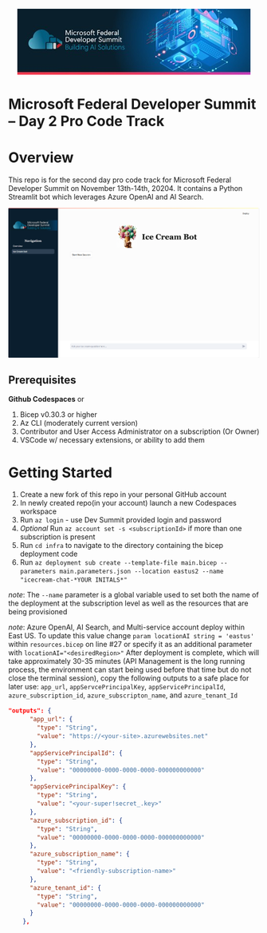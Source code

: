 <p align="center">
  <img src="/Images/FedDevSummitBanner.jpg?raw=true" />
</p>

# Microsoft Federal Developer Summit – Day 2 Pro Code Track

# Overview
This repo is for the second day pro code track for Microsoft Federal Developer Summit on November 13th-14th, 20204.  It contains a Python Streamlit bot which leverages Azure OpenAI and AI Search.

<p align="center">
  <img src="/Images/icecreambotss.png?raw=true" />
</p>

## Prerequisites
**Github Codespaces** or
1. Bicep v0.30.3 or higher
2. Az CLI (moderately current version)
3. Contributor and User Access Administrator on a subscription (Or Owner)
4. VSCode w/ necessary extensions, or ability to add them

# Getting Started

1. Create a new fork of this repo in your personal GitHub account
2. In newly created repo(in your account) launch a new Codespaces workspace
3. Run `az login` - use Dev Summit provided login and password
4. *Optional* Run `az account set -s <subscriptionId>` if more than one subscription is present
5. Run `cd infra` to navigate to the directory containing the bicep deployment code
6. Run `az deployment sub create --template-file main.bicep --parameters main.parameters.json --location eastus2 --name "icecream-chat-*YOUR INITALS*"`

*note*: The `--name` parameter is a global variable used to set both the name of the deployment at the subscription level as well as the resources that are being provisioned

*note*: Azure OpenAI, AI Search, and Multi-service account deploy within East US. To update this value change `param locationAI string = 'eastus'` within `resources.bicep` on line #27 or specify it as an additional parameter with `locationAI="<desiredRegion>"`
After deployment is complete, which will take approximately 30-35 minutes (API Management is the long running process, the environment can start being used before that time but do not close the terminal session), copy the following outputs to a safe place for later use:
`app_url`, `appServcePrincipalKey`, `appServicePrincipalId`, `azure_subscription_id`, `azure_subscripton_name`, and `azure_tenant_Id`
```json
"outputs": {
      "app_url": {
        "type": "String",
        "value": "https://<your-site>.azurewebsites.net"
      },
      "appServicePrincipalId": {
        "type": "String",
        "value": "00000000-0000-0000-0000-000000000000"
      },
      "appServicePrincipalKey": {
        "type": "String",
        "value": "<your-super!secret_.key>"
      },
      "azure_subscription_id": {
        "type": "String",
        "value": "00000000-0000-0000-0000-000000000000"
      },
      "azure_subscription_name": {
        "type": "String",
        "value": "<friendly-subscription-name>"
      },
      "azure_tenant_id": {
        "type": "String",
        "value": "00000000-0000-0000-0000-000000000000"
      }
    },
```

<!-- <img src="/Images/azdoutput.png?raw=true" /> -->

